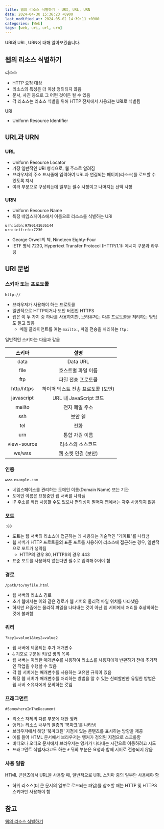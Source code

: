```yaml
---
title: 웹의 리소스 식별하기 - URI, URL, URN
date: 2024-04-30 15:36:23 +0900
last_modified_at: 2024-05-02 14:39:11 +0900
categories: [Web]
tags: [web, uri, url, urn]
---
```


URI와 URL, URN에 대해 알아보겠습니다.

## 웹의 리소스 식별하기

리소스

- HTTP 요청 대상
- 리소스의 특성은 더 이상 정의되지 않음
- 문서, 사진 등으로 그 어떤 것이든 될 수 있음
- 각 리소스는 리소스 식별을 위해 HTTP 전체에서 사용되는 URI로 식별됨

URI

- Uniform Resource Identifier

## URL과 URN

### URL

- Uniform Resource Locator
- 가장 일반적인 URI 형식으로, 웹 주소로 알려짐
- 브라우저의 주소 표시줄에 입력하여 URL과 연결되는 페이지(리소스)를 로드할 수 있도록 지시
- 여러 부분으로 구성되는데 일부는 필수 사항이고 나머지는 선택 사항

### URN

- Uniform Resource Name
- 특정 네임스페이스에서 이름으로 리소스를 식별하는 URI

```
urn:isbn:9780141036144
urn:ietf:rfc:7230
```

- George Orwell의 책, Nineteen Eighty-Four
- IETF 명세 7230, Hypertext Transfer Protocol (HTTP/1.1): 메시지 구문과 라우팅

## URI 문법

### 스키마 또는 프로토콜

```
http://
```

- 브라우저가 사용해야 하는 프로토콜
- 일반적으로 HTTP이거나 보안 버전인 HTTPS
- 웹은 이 두 가지 중 하나를 사용하지만, 브라우저는 다른 프로토콜을 처리하는 방법도 알고 있음
  - 메일 클라이언트를 여는 `mailto:`, 파일 전송을 처리하는 `ftp:`

일반적인 스키마는 다음과 같음

|   스키마    |                설명                |
| :---------: | :--------------------------------: |
|    data     |              Data URL              |
|    file     |         호스트별 파일 이름         |
|     ftp     |         파일 전송 프로토콜         |
| http/https  | 하이퍼 텍스트 전송 프로토콜 (보안) |
| javascript  |       URL 내 JavaScript 코드       |
|   mailto    |           전자 메일 주소           |
|     ssh     |              보안 쉘               |
|     tel     |                전화                |
|     urn     |           통합 자원 이름           |
| view-source |         리소스의 소스코드          |
|   ws/wss    |        웹 소켓 연결 (보안)         |

### 인증

```
www.example.com
```

- 네임스페이스를 관리하는 도메인 이름(Domain Name) 또는 기관
- 도메인 이름은 요청중인 웹 서버를 나타냄
- IP 주소를 직접 사용할 수도 있으나 편의성이 떨어져 웹에서는 자주 사용되지 않음

### 포트

```
:80
```

- 포트는 웹 서버의 리소스에 접근하는 데 사용되는 기술적인 "게이트"를 나타냄
- 웹 서버가 HTTP 프로토콜의 표준 포트를 사용하여 리소스에 접근하는 경우, 일반적으로 포트가 생략됨
  - HTTP의 경우 80, HTTPS의 경우 443
- 표준 포트를 사용하지 않는다면 필수로 입력해주어야 함

### 경로

```
/path/to/myfile.html
```

- 웹 서버의 리소스 경로
- 초기 웹에서는 이와 같은 경로가 웹 서버의 물리적 파일 위치를 나타냈음
- 하지만 요즘에는 물리적 파일을 나타내는 것이 아닌 웹 서버에서 처리를 추상화하는 것에 불과함

### 쿼리

```
?key1=value1&key2=value2
```

- 웹 서버에 제공되는 추가 매개변수
- `&` 기호로 구분된 키/값 쌍의 목록
- 웹 서버는 이러한 매개변수를 사용하여 리소스를 사용자에게 반환하기 전에 추가적인 작업을 수행할 수 있음
- 각 웹 서버에는 매개변수를 사용하는 고유한 규칙이 있음
- 특정 웹 서버가 매개변수를 처리하는 방법을 알 수 있는 신뢰할만한 유일한 방법은 웹 서버 소유자에게 문의하는 것임

### 프래그먼트

```
#SomewhereInTheDocument
```

- 리소스 자체의 다른 부분에 대한 앵커
- 앵커는 리소스 내부의 일종의 '북마크'를 나타냄
- 브라우저에서 해당 '북마크된' 지점에 있는 콘텐츠를 표시하는 방향을 제공
- 예를 들어 HTML 문서에서 브라우저는 앵커가 정의된 지점으로 스크롤함
- 비디오나 오디오 문서에서 브라우저는 앵커가 나타내는 시간으로 이동하려고 시도
- 프래그먼트 식별자라고도 하는 `#` 뒤의 부분은 요청과 함께 서버로 전송되지 않음

### 사용 일람

HTML 콘텐츠에서 URL을 사용할 때, 일반적으로 URL 스키마 중의 일부만 사용해야 함

- 하위 리소스(더 큰 문서의 일부로 로드되는 파일)를 참조할 때는 HTTP 및 HTTPS 스키마만 사용해야 함

## 참고

[웹의 리소스 식별하기](https://developer.mozilla.org/ko/docs/Web/HTTP/Basics_of_HTTP/Identifying_resources_on_the_Web)
